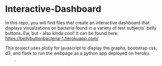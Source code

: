 # Interactive-Dashboard


In this repo, you will find files that create an interactive dashboard that displays visualzations on bacteria found in a variety of test subjects' belly buttons. Ew, but - also kinda cool! It can be found here:
https://bellybuttonbacteria-1.herokuapp.com/

This project uses plotly for javascript to display the graphs, bootstrap css, d3, and flask to run the webpage as a python app deployed on heroku. 


        `


